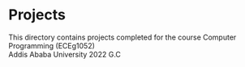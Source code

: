 # Projects
This directory contains projects completed for the course Computer Programming (ECEg1052)  
Addis Ababa University 2022 G.C

